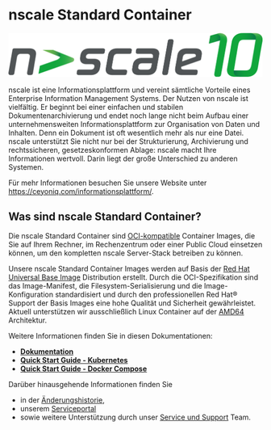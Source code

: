 # nscale Standard Container

![Ceyoniq Logo](docs/images/nscale10.png)

nscale ist eine Informationsplattform und vereint sämtliche Vorteile eines Enterprise Information Management Systems. Der Nutzen von nscale ist vielfältig. Er beginnt bei einer einfachen und stabilen Dokumentenarchivierung und endet noch lange nicht beim Aufbau einer unternehmensweiten Informationsplattform zur Organisation von Daten und Inhalten. Denn ein Dokument ist oft wesentlich mehr als nur eine Datei. nscale unterstützt Sie nicht nur bei der Strukturierung, Archivierung und rechtssicheren, gesetzeskonformen Ablage: nscale macht Ihre Informationen wertvoll. Darin liegt der große Unterschied zu anderen Systemen.

Für mehr Informationen besuchen Sie unsere Website unter <https://ceyoniq.com/informationsplattform/>.

## Was sind nscale Standard Container?

Die nscale Standard Container sind [OCI-kompatible](https://opencontainers.org/) Container Images, die Sie auf Ihrem Rechner, im Rechenzentrum oder einer Public Cloud einsetzen können, um den kompletten nscale Server-Stack betreiben zu können.

Unsere nscale Standard Container Images werden auf Basis der [Red Hat Universal Base Image](https://catalog.redhat.com/software/base-images) Distribution erstellt.
Durch die OCI-Spezifikation sind das Image-Manifest, die Filesystem-Serialisierung und die Image-Konfiguration standardisiert und durch den professionellen Red Hat® Support der Basis Images eine hohe Qualität und Sicherheit gewährleistet.  
Aktuell unterstützen wir ausschließlich Linux Container auf der [AMD64](https://de.wikipedia.org/wiki/AMD64) Architektur.

Weitere Informationen finden Sie in diesen Dokumentationen:

* **[Dokumentation](docs/de/index.md)**
* **[Quick Start Guide - Kubernetes](docs/de/kubernetes.md#quick-start-guide)**
* **[Quick Start Guide - Docker Compose](docs/de/compose.md#quick-start-guide)**

Darüber hinausgehende Informationen finden Sie
* in der [Änderungshistorie](docs/de/changelog.md),
* unserem [Serviceportal](<https://serviceportal.ceyoniq.com/>)
* sowie weitere Unterstützung durch unser [Service und Support](docs/de/support.md) Team.
